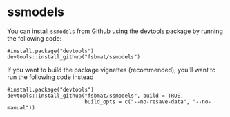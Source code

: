 # ssmodels

You can install `ssmodels` from Github using the devtools package by running the following code:

```{r}
#install.package("devtools")
devtools::install_github("fsbmat/ssmodels")
```

If you want to build the package vignettes (recommended), you'll want to run the following code instead

```{r}
#install.package("devtools")
devtools::install_github("fsbmat/ssmodels", build = TRUE, 
                         build_opts = c("--no-resave-data", "--no-manual"))
```
